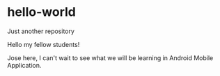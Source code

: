 # hello-world
Just another repository

Hello my fellow students!

Jose here, I can't wait to see what we will be learning in Android Mobile Application.
